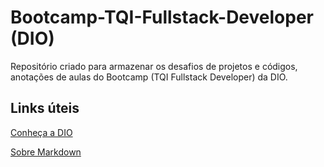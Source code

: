 # Bootcamp-TQI-Fullstack-Developer (DIO)
Repositório criado para armazenar os desafios de projetos e códigos, anotações de aulas do Bootcamp (TQI Fullstack Developer) da DIO.

## Links úteis
[Conheça a DIO](https://www.dio.me/)

[Sobre Markdown](https://www.markdownguide.org/getting-started/)
